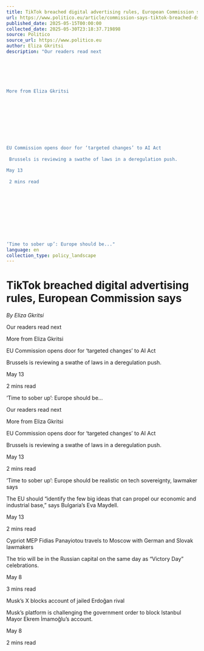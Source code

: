 ```yaml
---
title: TikTok breached digital advertising rules, European Commission says
url: https://www.politico.eu/article/commission-says-tiktok-breached-dsa-ad-rules/?utm_source=RSS_Feed&utm_medium=RSS&utm_campaign=RSS_Syndication
published_date: 2025-05-15T00:00:00
collected_date: 2025-05-30T23:18:37.719898
source: Politico
source_url: https://www.politico.eu
author: Eliza Gkritsi
description: "Our readers read next 
 
 
 
 
 
 
More from Eliza Gkritsi 
 
 
 
 
 
 
 
 
 
EU Commission opens door for ‘targeted changes’ to AI Act 
 
 Brussels is reviewing a swathe of laws in a deregulation push. 
 
May 13 
 
 2 mins read 
 
 
 
 
 
 
 
 
 
 
‘Time to sober up’: Europe should be..."
language: en
collection_type: policy_landscape
---
```


# TikTok breached digital advertising rules, European Commission says

*By Eliza Gkritsi*

Our readers read next 
 
 
 
 
 
 
More from Eliza Gkritsi 
 
 
 
 
 
 
 
 
 
EU Commission opens door for ‘targeted changes’ to AI Act 
 
 Brussels is reviewing a swathe of laws in a deregulation push. 
 
May 13 
 
 2 mins read 
 
 
 
 
 
 
 
 
 
 
‘Time to sober up’: Europe should be...

Our readers read next

More from Eliza Gkritsi

EU Commission opens door for ‘targeted changes’ to AI Act 
 
 Brussels is reviewing a swathe of laws in a deregulation push. 
 
May 13 
 
 2 mins read

‘Time to sober up’: Europe should be realistic on tech sovereignty, lawmaker says 
 
 The EU should “identify the few big ideas that can propel our economic and industrial base,” says Bulgaria’s Eva Maydell. 
 
May 13 
 
 2 mins read

Cypriot MEP Fidias Panayiotou travels to Moscow with German and Slovak lawmakers 
 
 The trio will be in the Russian capital on the same day as “Victory Day” celebrations. 
 
May 8 
 
 3 mins read

Musk’s X blocks account of jailed Erdoğan rival 
 
 Musk’s platform is challenging the government order to block Istanbul Mayor Ekrem İmamoğlu’s account. 
 
May 8 
 
 2 mins read